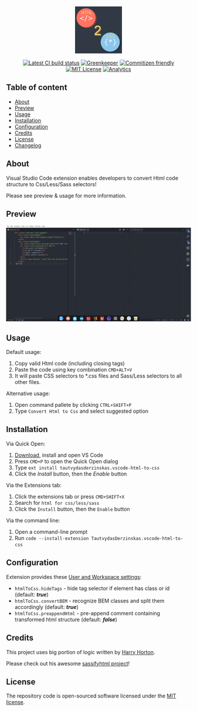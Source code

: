 <p align="center">
  <a href="https://github.com/SlimDogs/vscode-html-to-css"><img src="https://raw.githubusercontent.com/SlimDogs/vscode-html-to-css/master/images/html2css_dark.png" alt="Visual Studio Code extension: Html to css" title="Visual Studio Code extension: Html to css" /></a>
</p>

<p align="center">
  <a href="#" target="_blank"><img src="https://travis-ci.org/SlimDogs/vscode-html-to-css.svg?branch=master" alt="Latest CI build status" title="Latest CI build status"></a>
  <a href="https://greenkeeper.io" target="_blank"><img src="https://badges.greenkeeper.io/SlimDogs/vscode-html-to-css.svg" alt="Greenkeeper" title="Greenkeeper"></a>
  <a href="http://commitizen.github.io/cz-cli" target="_blank"><img src="https://img.shields.io/badge/commitizen-friendly-brightgreen.svg" alt="Commitizen friendly" title="Commitizen friendly"></a>
  <a href="https://opensource.org/licenses/MIT" target="_blank"><img src="https://img.shields.io/badge/license-MIT-blue.svg" alt="MIT License" title="MIT License"></a>
  <a href="https://github.com/igrigorik/ga-beacon" target="_blank"><img src="https://ga-beacon.appspot.com/UA-131052445-2/SlimDogs/vscode-html-to-css" alt="Analytics" title="Analytics"></a>
</p>

## Table of content
- [About](#about)
- [Preview](#preview)
- [Usage](#usage)
- [Installation](#installation)
- [Configuration](#configuration)
- [Credits](#credits)
- [License](#license)
- [Changelog](CHANGELOG.md)

## About
Visual Studio Code extension enables developers to convert Html code structure to Css/Less/Sass selectors!

Please see preview & usage for more information.

## Preview
<a href="images/html2css_preview.gif" target="_blank"><img width="800px" src="https://raw.githubusercontent.com/SlimDogs/vscode-html-to-css/master/images/html2css_preview.gif" alt="Preview" title="Preview" /></a>

## Usage

Default usage:

1. Copy valid Html code (including closing tags)
2. Paste the code using key combination `CMD+ALT+V`
3. It will paste CSS selectors to *.css files and Sass/Less selectors to all other files.

Alternative usage:
1. Open command pallete by clicking `CTRL+SHIFT+P`
2. Type `Convert Html to Css` and select suggested option

## Installation

Via Quick Open:

1. [Download](https://code.visualstudio.com/download), install and open VS Code
2. Press `CMD+P` to open the Quick Open dialog
3. Type `ext install tautvydasderzinskas.vscode-html-to-css`
4. Click the *Install* button, then the *Enable* button

Via the Extensions tab:

1. Click the extensions tab or press `CMD+SHIFT+X`
2. Search for `html for css/less/sass`
3. Click the `Install` button, then the `Enable` button

Via the command line:

1. Open a command-line prompt
2. Run `code --install-extension TautvydasDerzinskas.vscode-html-to-css`

## Configuration

Extension provides these [User and Workspace settings](https://code.visualstudio.com/docs/getstarted/settings):
- `htmlToCss.hideTags` - hide tag selector if element has class or id (default: ***true***)
- `htmlToCss.convertBEM` - recognize BEM classes and split them accordingly (default: ***true***)
- `htmlToCss.preappendHtml` - pre-append comment containing transformed html structure (default: ***false***)

## Credits

This project uses big portion of logic written by [Harry Horton](https://github.com/Johnhhorton).

Please check out his awesome [sassifyhtml project](https://github.com/Johnhhorton/sassifyhtml)!

## License
The repository code is open-sourced software licensed under the [MIT license](https://github.com/SlimDogs/make-youtube-great-again/blob/master/LICENSE?raw=true).